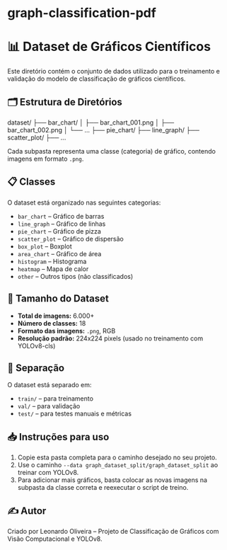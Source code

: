 # graph-classification-pdf

# 📊 Dataset de Gráficos Científicos

Este diretório contém o conjunto de dados utilizado para o treinamento e validação do modelo de classificação de gráficos científicos.

## 🗂 Estrutura de Diretórios

dataset/
├── bar_chart/
│ ├── bar_chart_001.png
│ ├── bar_chart_002.png
│ └── ...
├── pie_chart/
├── line_graph/
├── scatter_plot/
├── ...


Cada subpasta representa uma classe (categoria) de gráfico, contendo imagens em formato `.png`.

## 📋 Classes

O dataset está organizado nas seguintes categorias:

- `bar_chart` – Gráfico de barras
- `line_graph` – Gráfico de linhas
- `pie_chart` – Gráfico de pizza
- `scatter_plot` – Gráfico de dispersão
- `box_plot` – Boxplot
- `area_chart` – Gráfico de área
- `histogram` – Histograma
- `heatmap` – Mapa de calor
- `other` – Outros tipos (não classificados)

## 🔢 Tamanho do Dataset

- **Total de imagens:** 6.000+
- **Número de classes:** 18
- **Formato das imagens:** `.png`, RGB
- **Resolução padrão:** 224x224 pixels (usado no treinamento com YOLOv8-cls)

## 🧪 Separação

O dataset está separado em:

- `train/` – para treinamento
- `val/` – para validação
- `test/` – para testes manuais e métricas

## 📥 Instruções para uso

1. Copie esta pasta completa para o caminho desejado no seu projeto.
2. Use o caminho `--data graph_dataset_split/graph_dataset_split` ao treinar com YOLOv8.
3. Para adicionar mais gráficos, basta colocar as novas imagens na subpasta da classe correta e reexecutar o script de treino.

## ✍️ Autor

Criado por Leonardo Oliveira – Projeto de Classificação de Gráficos com Visão Computacional e YOLOv8.
